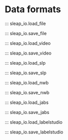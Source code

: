 # Data formats

::: sleap_io.load_file

::: sleap_io.save_file

::: sleap_io.load_video

::: sleap_io.save_video

::: sleap_io.load_slp

::: sleap_io.save_slp

::: sleap_io.load_nwb

::: sleap_io.save_nwb

::: sleap_io.load_jabs

::: sleap_io.save_jabs

::: sleap_io.load_labelstudio

::: sleap_io.save_labelstudio